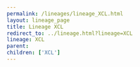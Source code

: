 ```yaml
---
permalink: /lineages/lineage_XCL.html
layout: lineage_page
title: Lineage XCL
redirect_to: ../lineage.html?lineage=XCL
lineage: XCL
parent: 
children: ['XCL']
---
```

